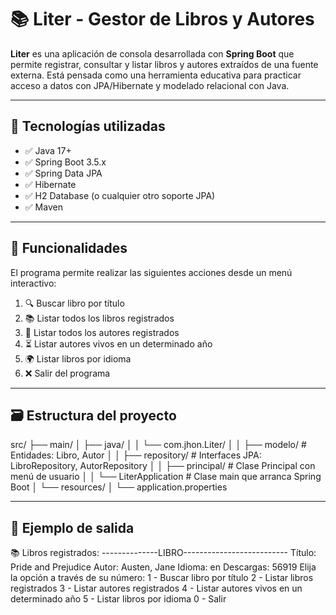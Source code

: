# 📚 Liter - Gestor de Libros y Autores

**Liter** es una aplicación de consola desarrollada con **Spring Boot** que permite registrar, consultar y listar libros y autores extraídos de una fuente externa. Está pensada como una herramienta educativa para practicar acceso a datos con JPA/Hibernate y modelado relacional con Java.

---

## 🚀 Tecnologías utilizadas

- ✅ Java 17+
- ✅ Spring Boot 3.5.x
- ✅ Spring Data JPA
- ✅ Hibernate
- ✅ H2 Database (o cualquier otro soporte JPA)
- ✅ Maven

---

## 🧠 Funcionalidades

El programa permite realizar las siguientes acciones desde un menú interactivo:

1. 🔍 Buscar libro por título
2. 📚 Listar todos los libros registrados
3. 👤 Listar todos los autores registrados
4. ⏳ Listar autores vivos en un determinado año
5. 🌍 Listar libros por idioma
0. ❌ Salir del programa

---

## 🗃️ Estructura del proyecto

src/
├── main/
│ ├── java/
│ │ └── com.jhon.Liter/
│ │ ├── modelo/ # Entidades: Libro, Autor
│ │ ├── repository/ # Interfaces JPA: LibroRepository, AutorRepository
│ │ ├── principal/ # Clase Principal con menú de usuario
│ │ └── LiterApplication # Clase main que arranca Spring Boot
│ └── resources/
│ └── application.properties


---

## 📂 Ejemplo de salida

📚 Libros registrados:
--------------LIBRO--------------------------
Título: Pride and Prejudice
Autor: Austen, Jane
Idioma: en
Descargas: 56919
Elija la opción a través de su número:
1 - Buscar libro por título
2 - Listar libros registrados
3 - Listar autores registrados
4 - Listar autores vivos en un determinado año
5 - Listar libros por idioma
0 - Salir
